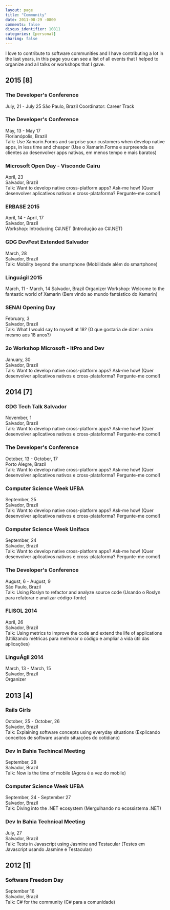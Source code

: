 ```yaml
---
layout: page
title: "Community"
date: 2011-08-29 -0800
comments: false
disqus_identifier: 10811
categories: [personal]
sharing: false
---
```


I love to contribute to software communities and I have contributing a lot in the last years, in this page you can see a list of all events that I helped to organize and all talks or workshops that I gave.

## 2015 [8]

### The Developer's Conference
July, 21 - July 25
São Paulo, Brazil
Coordinator: Career Track

### The Developer's Conference
May, 13 - May 17  
Florianópolis, Brazil  
Talk: Use Xamarin.Forms and surprise your customers when develop native apps, in less time and cheaper (Use o Xamarin.Forms e surpreenda os clientes ao desenvolver apps nativas, em menos tempo e mais baratos)

### Microsoft Open Day - Visconde Cairu
April, 23  
Salvador, Brazil  
Talk: Want to develop native cross-platform apps? Ask-me how! (Quer desenvolver aplicativos nativos e cross-plataforma? Pergunte-me como!)  

### ERBASE 2015
April, 14 - April, 17   
Salvador, Brazil     
Workshop: Introducing C#.NET (Introdução ao C#.NET)  

### GDG DevFest Extended Salvador
March, 28     
Salvador, Brazil    
Talk: Mobility beyond the smartphone (Mobilidade além do smartphone)

### Linguágil 2015
March, 11 - March, 14
Salvador, Brazil
Organizer
Workshop: Welcome to the fantastic world of Xamarin (Bem vindo ao mundo fantástico do Xamarin)

### SENAI Opening Day
February, 3    
Salvador, Brazil    
Talk: What I would say to myself at 18? (O que gostaria de dizer a mim mesmo aos 18 anos?)

### 2o Workshop Microsoft - ItPro and Dev
January, 30   
Salvador, Brazil    
Talk: Want to develop native cross-platform apps? Ask-me how! (Quer desenvolver aplicativos nativos e cross-plataforma? Pergunte-me como!)

## 2014 [7]

### GDG Tech Talk Salvador
November, 1  
Salvador, Brazil  
Talk: Want to develop native cross-platform apps? Ask-me how! (Quer desenvolver aplicativos nativos e cross-plataforma? Pergunte-me como!)

### The Developer's Conference
October, 13 - October, 17  
Porto Alegre, Brazil  
Talk: Want to develop native cross-platform apps? Ask-me how! (Quer desenvolver aplicativos nativos e cross-plataforma? Pergunte-me como!)

### Computer Science Week UFBA
September, 25  
Salvador, Brazil  
Talk: Want to develop native cross-platform apps? Ask-me how! (Quer desenvolver aplicativos nativos e cross-plataforma? Pergunte-me como!)

### Computer Science Week Unifacs
September, 24  
Salvador, Brazil  
Talk: Want to develop native cross-platform apps? Ask-me how! (Quer desenvolver aplicativos nativos e cross-plataforma? Pergunte-me como!)  

### The Developer's Conference
August, 6 - August, 9  
São Paulo, Brazil  
Talk: Using Roslyn to refactor and analyze source code (Usando o Roslyn para refatorar e analizar código-fonte)  

### FLISOL 2014
April, 26  
Salvador, Brazil  
Talk: Using metrics to improve the code and extend the life of applications (Utilizando métricas para melhorar o código e ampliar a vida útil das aplicações)

### LinguÁgil 2014
March, 13 - March, 15  
Salvador, Brazil  
Organizer  

## 2013 [4]

### Rails Girls
October, 25 - October, 26  
Salvador, Brazil  
Talk: Explaining software concepts using everyday situations (Explicando conceitos de software usando situações do cotidiano)  

### Dev In Bahia Techincal Meeting
September, 28  
Salvador, Brazil  
Talk: Now is the time of mobile (Agora é a vez do mobile)  

### Computer Science Week UFBA
September, 24 - September 27  
Salvador, Brazil  
Talk: Diving into the .NET ecosystem (Mergulhando no ecossistema .NET)  

### Dev In Bahia Technical Meeting
July, 27  
Salvador, Brazil  
Talk: Tests in Javascript using Jasmine and Testacular (Testes em Javascript usando Jasmine e Testacular)  

## 2012 [1]

### Software Freedom Day
September 16  
Salvador, Brazil  
Talk: C# for the community (C# para a comunidade)  
